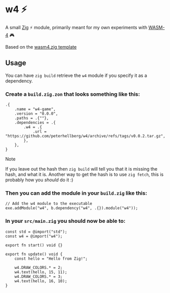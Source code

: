 # w4 :zap:

A small [Zig](https://ziglang.org/) ⚡ module, primarily meant for my own experiments with [WASM-4](https://wasm4.org/) 🎮

Based on the [wasm4.zig template](https://github.com/aduros/wasm4/blob/main/cli/assets/templates/zig/src/wasm4.zig)

## Usage

You can have `zig build` retrieve the `w4` module if you specify it as a dependency.

### Create a `build.zig.zon` that looks something like this:
```zig
.{
    .name = "w4-game",
    .version = "0.0.0",
    .paths = .{""},
    .dependencies = .{
        .w4 = .{
            .url = "https://github.com/peterhellberg/w4/archive/refs/tags/v0.0.2.tar.gz",
        },
    },
}
```

> [!NOTE]
> If you leave out the hash then `zig build` will tell you that it is missing the hash, and what it is.
> Another way to get the hash is to use `zig fetch`, this is probably how you _should_ do it :)

### Then you can add the module in your `build.zig` like this:
```zig
// Add the w4 module to the executable
exe.addModule("w4", b.dependency("w4", .{}).module("w4"));
```

### In your `src/main.zig` you should now be able to:
```zig
const std = @import("std");
const w4 = @import("w4");

export fn start() void {}

export fn update() void {
    const hello = "Hello from Zig!";

    w4.DRAW_COLORS.* = 2;
    w4.text(hello, 15, 11);
    w4.DRAW_COLORS.* = 3;
    w4.text(hello, 16, 10);
}
```
